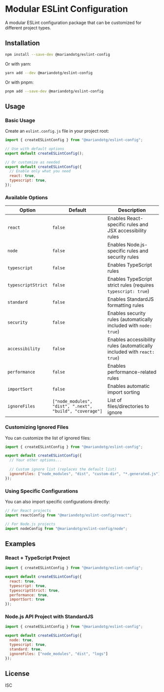 # Modular ESLint Configuration

A modular ESLint configuration package that can be customized for different project types.

## Installation

```bash
npm install --save-dev @mariandotg/eslint-config
```

Or with yarn:

```bash
yarn add --dev @mariandotg/eslint-config
```

Or with pnpm:

```bash
pnpm add --save-dev @mariandotg/eslint-config
```

## Usage

### Basic Usage

Create an `eslint.config.js` file in your project root:

```javascript
import { createESLintConfig } from "@mariandotg/eslint-config";

// Use with default options
export default createESLintConfig();

// Or customize as needed
export default createESLintConfig({
  // Enable only what you need
  react: true,
  typescript: true,
});
```

### Available Options

| Option | Default | Description |
|--------|---------|-------------|
| `react` | `false` | Enables React-specific rules and JSX accessibility rules |
| `node` | `false` | Enables Node.js-specific rules and security rules |
| `typescript` | `false` | Enables TypeScript rules |
| `typescriptStrict` | `false` | Enables TypeScript strict rules (requires `typescript: true`) |
| `standard` | `false` | Enables StandardJS formatting rules |
| `security` | `false` | Enables security rules (automatically included with `node: true`) |
| `accessibility` | `false` | Enables accessibility rules (automatically included with `react: true`) |
| `performance` | `false` | Enables performance-related rules |
| `importSort` | `false` | Enables automatic import sorting |
| `ignoreFiles` | `["node_modules", "dist", ".next", "build", "coverage"]` | List of files/directories to ignore |

### Customizing Ignored Files

You can customize the list of ignored files:

```javascript
import { createESLintConfig } from "@mariandotg/eslint-config";

export default createESLintConfig({
  // Your other options...
  
  // Custom ignore list (replaces the default list)
  ignoreFiles: ["node_modules", "dist", "custom-dir", "*.generated.js"]
});
```

### Using Specific Configurations

You can also import specific configurations directly:

```javascript
// For React projects
import reactConfig from "@mariandotg/eslint-config/react";

// For Node.js projects
import nodeConfig from "@mariandotg/eslint-config/node";
```

## Examples

### React + TypeScript Project

```javascript
import { createESLintConfig } from "@mariandotg/eslint-config";

export default createESLintConfig({
  react: true,
  typescript: true,
  typescriptStrict: true,
  performance: true,
  importSort: true
});
```

### Node.js API Project with StandardJS

```javascript
import { createESLintConfig } from "@mariandotg/eslint-config";

export default createESLintConfig({
  node: true,
  typescript: true,
  standard: true,
  ignoreFiles: ["node_modules", "dist", "logs"]
});
```

## License

ISC 